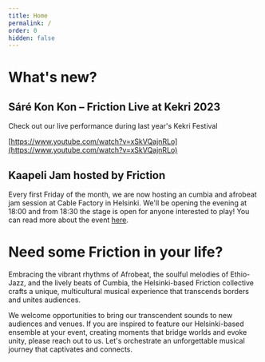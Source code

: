 ```yaml
---
title: Home
permalink: /
order: 0
hidden: false
---
```

# What's new?

## Sáré Kon Kon – Friction Live at Kekri 2023

Check out our live performance during last year's Kekri Festival

[https://www.youtube.com/watch?v=xSkVQajnRLo](https://www.youtube.com/watch?v=xSkVQajnRLo)

## Kaapeli Jam hosted by Friction

Every first Friday of the month, we are now hosting an cumbia and afrobeat jam session at Cable Factory in Helsinki. We'll be opening the evening at 18:00 and from 18:30 the stage is open for anyone interested to play! You can read more about the event [here](https://cle-ment.github.io/friction-helsinki-website/jams/).

# Need some Friction in your life?

Embracing the vibrant rhythms of Afrobeat, the soulful melodies of Ethio-Jazz, and the lively beats of Cumbia, the Helsinki-based Friction collective crafts a unique, multicultural musical experience that transcends borders and unites audiences.

We welcome opportunities to bring our transcendent sounds to new audiences and venues. If you are inspired to feature our Helsinki-based ensemble at your event, creating moments that bridge worlds and evoke unity, please reach out to us. Let's orchestrate an unforgettable musical journey that captivates and connects.